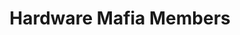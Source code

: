 ---
title: Hardware Mafia Members
goto: "https://docs.google.com/forms/d/e/1FAIpQLSegCD1OU1iJl999ERcNhq8BaC-Ff9YsCmffKTZa476xJEkUWw/viewform"
---